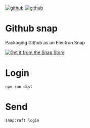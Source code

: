 [![github](https://snapcraft.io/github/badge.svg)](https://snapcraft.io/github-electron)
[![github](https://snapcraft.io/github/trending.svg?name=0)](https://snapcraft.io/github-electron)

# Github snap

Packaging Github as an Electron Snap

[![Get it from the Snap Store](https://snapcraft.io/static/images/badges/en/snap-store-black.svg)](https://snapcraft.io/github-electron)

# Login

`npm run dist`

# Send

`snapcraft login`
